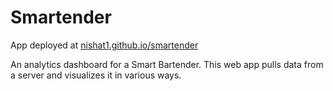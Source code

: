 # Smartender

App deployed at [nishat1.github.io/smartender][1]

[1]: nishat1.github.io/smartender "nishat1.github.io/smartender"

An analytics dashboard for a Smart Bartender. This web app pulls data from a server and visualizes it in various ways.

